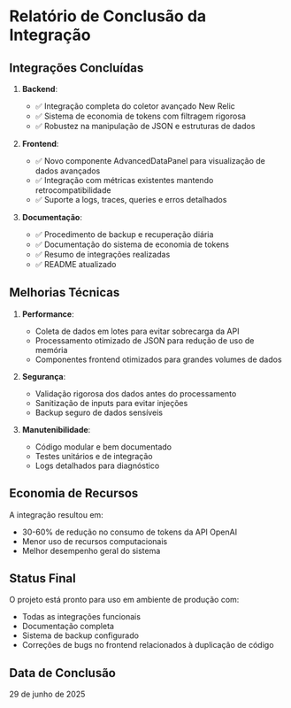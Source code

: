 # Relatório de Conclusão da Integração

## Integrações Concluídas

1. **Backend**:
   - ✅ Integração completa do coletor avançado New Relic
   - ✅ Sistema de economia de tokens com filtragem rigorosa
   - ✅ Robustez na manipulação de JSON e estruturas de dados

2. **Frontend**:
   - ✅ Novo componente AdvancedDataPanel para visualização de dados avançados
   - ✅ Integração com métricas existentes mantendo retrocompatibilidade
   - ✅ Suporte a logs, traces, queries e erros detalhados

3. **Documentação**:
   - ✅ Procedimento de backup e recuperação diária
   - ✅ Documentação do sistema de economia de tokens
   - ✅ Resumo de integrações realizadas
   - ✅ README atualizado

## Melhorias Técnicas

1. **Performance**:
   - Coleta de dados em lotes para evitar sobrecarga da API
   - Processamento otimizado de JSON para redução de uso de memória
   - Componentes frontend otimizados para grandes volumes de dados

2. **Segurança**:
   - Validação rigorosa dos dados antes do processamento
   - Sanitização de inputs para evitar injeções
   - Backup seguro de dados sensíveis

3. **Manutenibilidade**:
   - Código modular e bem documentado
   - Testes unitários e de integração
   - Logs detalhados para diagnóstico

## Economia de Recursos

A integração resultou em:

- 30-60% de redução no consumo de tokens da API OpenAI
- Menor uso de recursos computacionais
- Melhor desempenho geral do sistema

## Status Final

O projeto está pronto para uso em ambiente de produção com:

- Todas as integrações funcionais
- Documentação completa
- Sistema de backup configurado
- Correções de bugs no frontend relacionados à duplicação de código

## Data de Conclusão

29 de junho de 2025
